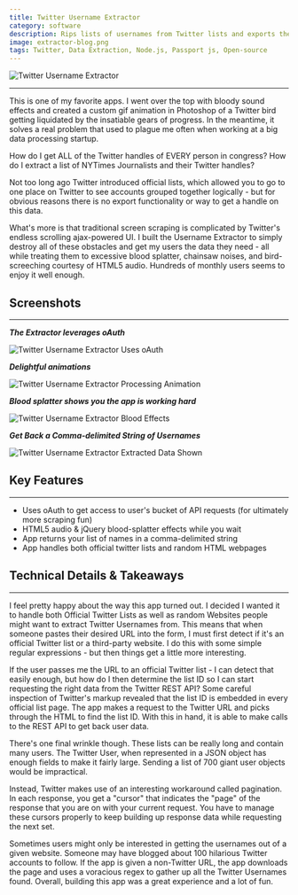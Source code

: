 ```yaml
---
title: Twitter Username Extractor
category: software
description: Rips lists of usernames from Twitter lists and exports them for you
image: extractor-blog.png
tags: Twitter, Data Extraction, Node.js, Passport js, Open-source
---
```

![Twitter Username Extractor](/extractor-screens/extractor-homepage.png)

* * *



This is one of my favorite apps. I went over the top with bloody sound effects and created a custom gif animation in Photoshop of a Twitter bird getting liquidated by the insatiable gears of progress. In the meantime, it solves a real problem that used to plague me often when working at a big data processing startup.

How do I get ALL of the Twitter handles of EVERY person in congress? How do I extract a list of NYTimes Journalists and their Twitter handles?

Not too long ago Twitter introduced official lists, which allowed you to go to one place on Twitter to see accounts grouped together logically - but for obvious reasons there is no export functionality or way to get a handle on this data.

What's more is that traditional screen scraping is complicated by Twitter's endless scrolling ajax-powered UI. I built the Username Extractor to simply destroy all of these obstacles and get my users the data they need - all while treating them to excessive blood splatter, chainsaw noises, and bird-screeching courtesy of HTML5 audio. Hundreds of monthly users seems to enjoy it well enough.

## Screenshots

* * *

**_The Extractor leverages oAuth_**

![Twitter Username Extractor Uses oAuth](/extractor-screens/extractor-oauth.png)

**_Delightful animations_**

![Twitter Username Extractor Processing Animation](/extractor-screens/extractor-processing.png)

**_Blood splatter shows you the app is working hard_**

![Twitter Username Extractor Blood Effects](/extractor-screens/extractor-blood.png)

**_Get Back a Comma-delimited String of Usernames_**

![Twitter Username Extractor Extracted Data Shown](/extractor-screens/extracted-names.png)

## Key Features

* * *

* Uses oAuth to get access to user's bucket of API requests (for ultimately more scraping fun)
* HTML5 audio & jQuery blood-splatter effects while you wait
* App returns your list of names in a comma-delimited string
* App handles both official twitter lists and random HTML webpages

## Technical Details & Takeaways

* * *

I feel pretty happy about the way this app turned out. I decided I wanted it to handle both Official Twitter Lists as well as random Websites people might want to extract Twitter Usernames from. This means that when someone pastes their desired URL into the form, I must first detect if it's an official Twitter list or a third-party website. I do this with some simple regular expressions - but then things get a little more interesting.

If the user passes me the URL to an official Twitter list - I can detect that easily enough, but how do I then determine the list ID so I can start requesting the right data from the Twitter REST API? Some careful inspection of Twitter's markup revealed that the list ID is embedded in every official list page. The app makes a request to the Twitter URL and picks through the HTML to find the list ID. With this in hand, it is able to make calls to the REST API to get back user data.

There's one final wrinkle though. These lists can be really long and contain many users. The Twitter User, when represented in a JSON object has enough fields to make it fairly large. Sending a list of 700 giant user objects would be impractical.

Instead, Twitter makes use of an interesting workaround called pagination. In each response, you get a "cursor" that indicates the "page" of the response that you are on with your current request. You have to manage these cursors properly to keep building up response data while requesting the next set.

Sometimes users might only be interested in getting the usernames out of a given website. Someone may have blogged about 100 hilarious Twitter accounts to follow. If the app is given a non-Twitter URL, the app downloads the page and uses a voracious regex to gather up all the Twitter Usernames found. Overall, building this app was a great experience and a lot of fun.